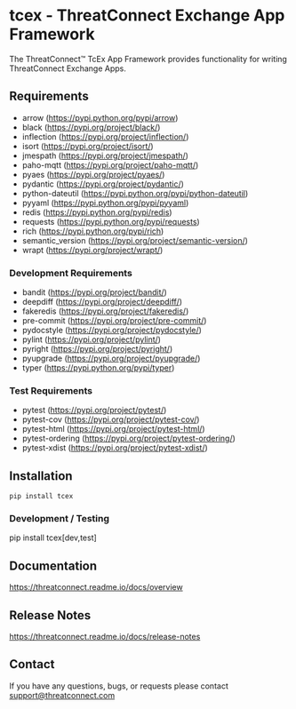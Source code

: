 # tcex - ThreatConnect Exchange App Framework

The ThreatConnect&trade; TcEx App Framework provides functionality for writing ThreatConnect Exchange Apps.

## Requirements

 * arrow (https://pypi.python.org/pypi/arrow)
 * black (https://pypi.org/project/black/)
 * inflection (https://pypi.org/project/inflection/)
 * isort (https://pypi.org/project/isort/)
 * jmespath (https://pypi.org/project/jmespath/)
 * paho-mqtt (https://pypi.org/project/paho-mqtt/)
 * pyaes (https://pypi.org/project/pyaes/)
 * pydantic (https://pypi.org/project/pydantic/)
 * python-dateutil (https://pypi.python.org/pypi/python-dateutil)
 * pyyaml (https://pypi.python.org/pypi/pyyaml)
 * redis (https://pypi.python.org/pypi/redis)
 * requests (https://pypi.python.org/pypi/requests)
 * rich (https://pypi.python.org/pypi/rich)
 * semantic_version (https://pypi.org/project/semantic-version/)
 * wrapt (https://pypi.org/project/wrapt/)

### Development Requirements

 * bandit (https://pypi.org/project/bandit/)
 * deepdiff (https://pypi.org/project/deepdiff/)
 * fakeredis (https://pypi.org/project/fakeredis/)
 * pre-commit (https://pypi.org/project/pre-commit/)
 * pydocstyle (https://pypi.org/project/pydocstyle/)
 * pylint (https://pypi.org/project/pylint/)
 * pyright (https://pypi.org/project/pyright/)
 * pyupgrade (https://pypi.org/project/pyupgrade/)
 * typer (https://pypi.python.org/pypi/typer)

### Test Requirements

 * pytest (https://pypi.org/project/pytest/)
 * pytest-cov (https://pypi.org/project/pytest-cov/)
 * pytest-html (https://pypi.org/project/pytest-html/)
 * pytest-ordering (https://pypi.org/project/pytest-ordering/)
 * pytest-xdist (https://pypi.org/project/pytest-xdist/)

## Installation

```
pip install tcex
```

### Development / Testing

pip install tcex[dev,test]

## Documentation

https://threatconnect.readme.io/docs/overview

## Release Notes

https://threatconnect.readme.io/docs/release-notes

## Contact

If you have any questions, bugs, or requests please contact support@threatconnect.com
